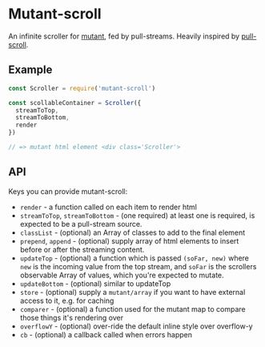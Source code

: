 # Mutant-scroll

An infinite scroller for [mutant](https://github.com/mmckegg/mutant), fed by pull-streams. Heavily inspired by [pull-scroll](https://github.com/dominictarr/pull-scroll).

## Example

```js
const Scroller = require('mutant-scroll')

const scollableContainer = Scroller({
  streamToTop,
  streamToBottom,
  render
})

// => mutant html element <div class='Scroller'>
```

## API

Keys you can provide mutant-scroll: 

- `render` - a function called on each item to render html
- `streamToTop`, `streamToBottom` - (one required) at least one is required, is expected to be a pull-stream source.
- `classList` - (optional) an Array of classes to add to the final element
- `prepend`, `append` - (optional) supply array of html elements to insert before or after the streaming content.
- `updateTop` - (optional) a function which is passed `(soFar, new)` where `new` is the incoming value from the top stream, and `soFar` is the scrollers observable Array of values, which you're expected to mutate.
- `updateBottom` - (optional) similar to updateTop
- `store` - (optional) supply a `mutant/array` if you want to have external access to it, e.g. for caching
- `comparer` - (optional) a function used for the mutant map to compare those things it's rendering over
- `overflowY` - (optional) over-ride the default inline style over overflow-y
- `cb` - (optional) a callback called when errors happen

